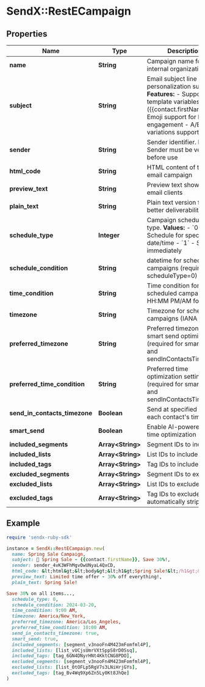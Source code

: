 # SendX::RestECampaign

## Properties

| Name | Type | Description | Notes |
| ---- | ---- | ----------- | ----- |
| **name** | **String** | Campaign name for internal organization |  |
| **subject** | **String** | Email subject line with personalization support.  **Features:** - Supports template variables ({{contact.firstName}}) - Emoji support for better engagement - A/B testing variations supported  |  |
| **sender** | **String** | Sender identifier.  **Note:** Sender must be verified before use  |  |
| **html_code** | **String** | HTML content of the email campaign |  |
| **preview_text** | **String** | Preview text shown in email clients | [optional] |
| **plain_text** | **String** | Plain text version for better deliverability | [optional] |
| **schedule_type** | **Integer** | Campaign scheduling type.  **Values:** - &#x60;0&#x60; - Schedule for specific date/time - &#x60;1&#x60; - Send immediately  | [optional] |
| **schedule_condition** | **String** | datetime for scheduled campaigns (required if scheduleType&#x3D;0) | [optional] |
| **time_condition** | **String** | Time condition for scheduled campaigns in HH:MM PM/AM format | [optional] |
| **timezone** | **String** | Timezone for scheduled campaigns (IANA format) | [optional] |
| **preferred_timezone** | **String** | Preferred timezone for smart send optimization (required for smartSend and sendInContactsTimezone) | [optional] |
| **preferred_time_condition** | **String** | Preferred time optimization setting (required for smartSend and sendInContactsTimezone) | [optional] |
| **send_in_contacts_timezone** | **Boolean** | Send at specified time in each contact&#39;s timezone | [optional] |
| **smart_send** | **Boolean** | Enable AI-powered send time optimization | [optional] |
| **included_segments** | **Array&lt;String&gt;** | Segment IDs to include | [optional] |
| **included_lists** | **Array&lt;String&gt;** | List IDs to include | [optional] |
| **included_tags** | **Array&lt;String&gt;** | Tag IDs to include | [optional] |
| **excluded_segments** | **Array&lt;String&gt;** | Segment IDs to exclude | [optional] |
| **excluded_lists** | **Array&lt;String&gt;** | List IDs to exclude | [optional] |
| **excluded_tags** | **Array&lt;String&gt;** | Tag IDs to exclude (prefix automatically stripped) | [optional] |

## Example

```ruby
require 'sendx-ruby-sdk'

instance = SendX::RestECampaign.new(
  name: Spring Sale Campaign,
  subject: 🌸 Spring Sale - {{contact.firstName}}, Save 30%!,
  sender: sender_4vK3WFhMgvOwUNyaL4QxCD,
  html_code: &lt;html&gt;&lt;body&gt;&lt;h1&gt;Spring Sale!&lt;/h1&gt;&lt;p&gt;Save 30% on all items&lt;/p&gt;&lt;/body&gt;&lt;/html&gt;,
  preview_text: Limited time offer - 30% off everything!,
  plain_text: Spring Sale!

Save 30% on all items...,
  schedule_type: 0,
  schedule_condition: 2024-03-20,
  time_condition: 9:00 AM,
  timezone: America/New_York,
  preferred_timezone: America/Los_Angeles,
  preferred_time_condition: 10:00 AM,
  send_in_contacts_timezone: true,
  smart_send: true,
  included_segments: [segment_v3nooFn4M423mFomfml4P],
  included_lists: [list_vUCjsUmrVXtSppS8rD0Ssq],
  included_tags: [tag_6GN4DNyrHNt4KktCNG8PDO],
  excluded_segments: [segment_v3nooFn4M423mFomfml4P],
  excluded_lists: [list_0tOFLp5RgV7s3LNiHrjGYs],
  excluded_tags: [tag_Bv4Wq9Xp6Zn5Ly0Kt8JhQe]
)
```

